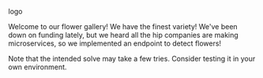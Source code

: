 logo

Welcome to our flower gallery! We have the finest variety! We've been down on funding lately, but we heard all the hip companies are making microservices, so we implemented an endpoint to detect flowers!

Note that the intended solve may take a few tries. Consider testing it in your own environment.
